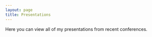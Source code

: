```yaml
---
layout: page
title: Presentations
---
```


Here you can view all of my presentations from recent conferences.
